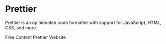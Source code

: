 # Prettier

Prettier is an opinionated code formatter with support for JavaScript, HTML, CSS, and more.

<ResourceGroupTitle>Free Content</ResourceGroupTitle>
<BadgeLink colorScheme='blue' badgeText='Official Website' href='https://prettier.io'>Prettier Website</BadgeLink>
